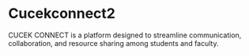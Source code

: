 # Cucekconnect2
CUCEK CONNECT is a platform designed to streamline communication, collaboration, and resource sharing among students and faculty.

